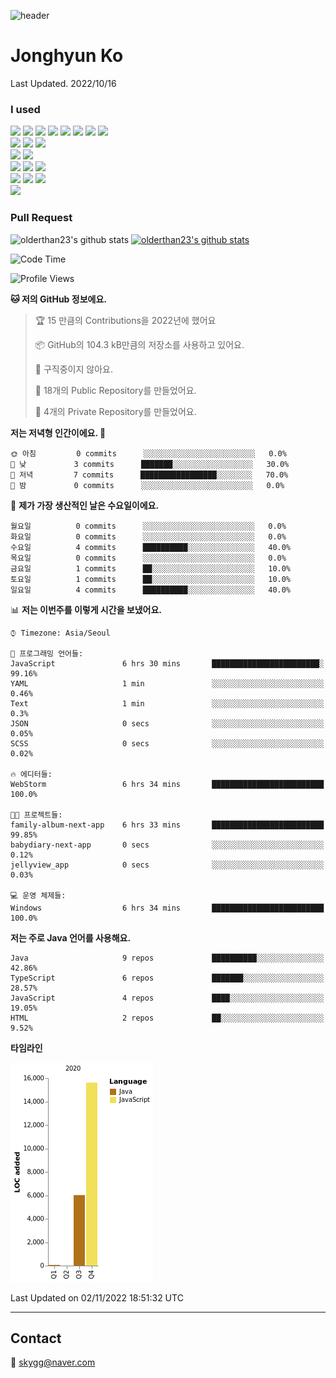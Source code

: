 ![header](https://capsule-render.vercel.app/api?type=waving&color=gradient&height=200&section=header&text=JongHyun%20Ko&fontSize=70)

# Jonghyun Ko

Last Updated. 2022/10/16

### I used
<img src="https://img.shields.io/badge/JavaScript-F7DF1E?style=flat&logo=JavaScript&logoColor=white"/></a>
<img src="https://img.shields.io/badge/TypeScript-3178C6?style=flat&logo=TypeScript&logoColor=white"/></a>
<img src="https://img.shields.io/badge/React-61DAFE?style=flat&logo=React&logoColor=white"/></a>
<img src="https://img.shields.io/badge/React Native-764ABC?style=flat&logo=React&logoColor=white"/></a>
<img src="https://img.shields.io/badge/NextJS-000000?style=flat&logo=Next.js&logoColor=white"/></a>
<img src="https://img.shields.io/badge/Jquery-0769AD?style=flat&logo=jQuery&logoColor=white"/></a>
<img src="https://img.shields.io/badge/Sass-CC6699?style=flat&logo=Sass&logoColor=white"/></a>
<img src="https://img.shields.io/badge/Gatsby-663399?style=flat&logo=Gatsby&logoColor=white"/></a>
<br/>
<img src="https://img.shields.io/badge/Redux-764ABC?style=flat&logo=Redux&logoColor=white"/></a>
<img src="https://img.shields.io/badge/Jest-C21325?style=flat&logo=Jest&logoColor=white"/></a>
<img src="https://img.shields.io/badge/Storybook-FF4785?style=flat&logo=Storybook&logoColor=white"/></a>
<br/>
<img src="https://img.shields.io/badge/Spring Boot-6DB33F?style=flat&logo=SpringBoot&logoColor=white"/></a>
<img src="https://img.shields.io/badge/Node.js-339933?style=flat&logo=Node.js&logoColor=white"/></a>
<br/>
<img src="https://img.shields.io/badge/MySQL-4479A1?style=flat&logo=MySQL&logoColor=white"/></a>
<img src="https://img.shields.io/badge/Oracle-F80000?style=flat&logo=Oracle&logoColor=white"/></a>
<img src="https://img.shields.io/badge/Elastic search-005571?style=flat&logo=Elasticsearch&logoColor=white"/></a>
<br/>
<img src="https://img.shields.io/badge/Atlassian-0052CC?style=flat&logo=Atlassian&logoColor=white"/></a>
<img src="https://img.shields.io/badge/Vercel-000000?style=flat&logo=Vercel&logoColor=white"/></a>
<img src="https://img.shields.io/badge/AWS-FF9900?style=flat&logo=Amazon AWS&logoColor=white"/></a>
<br/>
<img src="https://img.shields.io/badge/Jetbrains-0052CC?style=flat&logo=JetBrains&logoColor=white"/></a>

### Pull Request

![olderthan23's github stats](https://github-readme-stats.vercel.app/api?username=orderthan23&show_icons=true)
[![olderthan23's github stats](https://github-readme-stats.vercel.app/api/top-langs/?username=orderthan23&show_icons=true&hide_border=true&title_color=004386&icon_color=004386&layout=compact)](https://github.com/orderthan23)

  <!--START_SECTION:waka-->
![Code Time](http://img.shields.io/badge/Code%20Time-0%20secs-blue)

![Profile Views](http://img.shields.io/badge/Profile%20Views-56-blue)

**🐱 저의 GitHub 정보에요.** 

> 🏆 15 만큼의 Contributions을 2022년에 했어요
 > 
> 📦 GitHub의 104.3 kB만큼의 저장소를 사용하고 있어요. 
 > 
> 🚫 구직중이지 않아요.
 > 
> 📜 18개의 Public Repository를 만들었어요. 
 > 
> 🔑 4개의 Private Repository를 만들었어요.  
 > 
**저는 저녁형 인간이에요. 🦉** 

```text
🌞 아침         0 commits      ░░░░░░░░░░░░░░░░░░░░░░░░░   0.0% 
🌆 낮　         3 commits      ███████░░░░░░░░░░░░░░░░░░   30.0% 
🌃 저녁         7 commits      █████████████████░░░░░░░░   70.0% 
🌙 밤　         0 commits      ░░░░░░░░░░░░░░░░░░░░░░░░░   0.0%

```
📅 **제가 가장 생산적인 날은 수요일이에요.** 

```text
월요일          0 commits      ░░░░░░░░░░░░░░░░░░░░░░░░░   0.0% 
화요일          0 commits      ░░░░░░░░░░░░░░░░░░░░░░░░░   0.0% 
수요일          4 commits      ██████████░░░░░░░░░░░░░░░   40.0% 
목요일          0 commits      ░░░░░░░░░░░░░░░░░░░░░░░░░   0.0% 
금요일          1 commits      ██░░░░░░░░░░░░░░░░░░░░░░░   10.0% 
토요일          1 commits      ██░░░░░░░░░░░░░░░░░░░░░░░   10.0% 
일요일          4 commits      ██████████░░░░░░░░░░░░░░░   40.0%

```


📊 **저는 이번주를 이렇게 시간을 보냈어요.** 

```text
⌚︎ Timezone: Asia/Seoul

💬 프로그래밍 언어들: 
JavaScript               6 hrs 30 mins       ████████████████████████░   99.16% 
YAML                     1 min               ░░░░░░░░░░░░░░░░░░░░░░░░░   0.46% 
Text                     1 min               ░░░░░░░░░░░░░░░░░░░░░░░░░   0.3% 
JSON                     0 secs              ░░░░░░░░░░░░░░░░░░░░░░░░░   0.05% 
SCSS                     0 secs              ░░░░░░░░░░░░░░░░░░░░░░░░░   0.02%

🔥 에디터들: 
WebStorm                 6 hrs 34 mins       █████████████████████████   100.0%

🐱‍💻 프로젝트들: 
family-album-next-app    6 hrs 33 mins       █████████████████████████   99.85% 
babydiary-next-app       0 secs              ░░░░░░░░░░░░░░░░░░░░░░░░░   0.12% 
jellyview_app            0 secs              ░░░░░░░░░░░░░░░░░░░░░░░░░   0.03%

💻 운영 체제들: 
Windows                  6 hrs 34 mins       █████████████████████████   100.0%

```

**저는 주로 Java 언어를 사용해요.** 

```text
Java                     9 repos             ██████████░░░░░░░░░░░░░░░   42.86% 
TypeScript               6 repos             ███████░░░░░░░░░░░░░░░░░░   28.57% 
JavaScript               4 repos             ████░░░░░░░░░░░░░░░░░░░░░   19.05% 
HTML                     2 repos             ██░░░░░░░░░░░░░░░░░░░░░░░   9.52%

```


**타임라인**

![Chart not found](https://raw.githubusercontent.com/orderthan23/orderthan23/main/charts/bar_graph.png) 


 Last Updated on 02/11/2022 18:51:32 UTC
<!--END_SECTION:waka-->
---
## Contact

💌 skygg@naver.com


